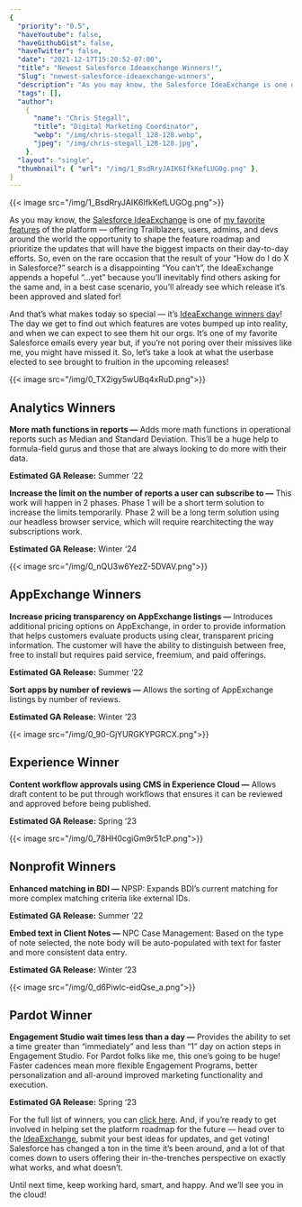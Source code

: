 ```yaml
---
{
  "priority": "0.5",
  "haveYoutube": false,
  "haveGithubGist": false,
  "haveTwitter": false,
  "date": "2021-12-17T15:20:52-07:00",
  "title": "Newest Salesforce Ideaexchange Winners!",
  "Slug": "newest-salesforce-ideaexchange-winners",
  "description": "As you may know, the Salesforce IdeaExchange is one of my favorite features of the platform — offering Trailblazers, users, admins, and…",
  "tags": [],
  "author":
    {
      "name": "Chris Stegall",
      "title": "Digital Marketing Coordinator",
      "webp": "/img/chris-stegall_128-128.webp",
      "jpeg": "/img/chris-stegall_128-128.jpg",
    },
  "layout": "single",
  "thumbnail": { "url": "/img/1_BsdRryJAIK6IfkKefLUGOg.png" },
}
---
```


{{< image src="/img/1_BsdRryJAIK6IfkKefLUGOg.png">}}

As you may know, the [Salesforce IdeaExchange](https://ideas.salesforce.com/s/search) is one of [my favorite features](/creme-de-la-crm/cast-your-vote-30562a3a1f60) of the platform — offering Trailblazers, users, admins, and devs around the world the opportunity to shape the feature roadmap and prioritize the updates that will have the biggest impacts on their day-to-day efforts. So, even on the rare occasion that the result of your “How do I do X in Salesforce?” search is a disappointing “You can’t”, the IdeaExchange appends a hopeful “…yet” because you’ll inevitably find others asking for the same and, in a best case scenario, you’ll already see which release it’s been approved and slated for!

And that’s what makes today so special — it’s [IdeaExchange winners day](https://ideas.salesforce.com/s/winners)! The day we get to find out which features are votes bumped up into reality, and when we can expect to see them hit our orgs. It’s one of my favorite Salesforce emails every year but, if you’re not poring over their missives like me, you might have missed it. So, let’s take a look at what the userbase elected to see brought to fruition in the upcoming releases!

{{< image src="/img/0_TX2igy5wUBq4xRuD.png">}}

## Analytics Winners

**More math functions in reports —** Adds more math functions in operational reports such as Median and Standard Deviation. This’ll be a huge help to formula-field gurus and those that are always looking to do more with their data.

**Estimated GA Release:** Summer ‘22

**Increase the limit on the number of reports a user can subscribe to —** This work will happen in 2 phases. Phase 1 will be a short term solution to increase the limits temporarily. Phase 2 will be a long term solution using our headless browser service, which will require rearchitecting the way subscriptions work.

**Estimated GA Release:** Winter ‘24

{{< image src="/img/0_nQU3w6YezZ-5DVAV.png">}}

## AppExchange Winners

**Increase pricing transparency on AppExchange listings —** Introduces additional pricing options on AppExchange, in order to provide information that helps customers evaluate products using clear, transparent pricing information. The customer will have the ability to distinguish between free, free to install but requires paid service, freemium, and paid offerings.

**Estimated GA Release:** Summer ‘22

**Sort apps by number of reviews —** Allows the sorting of AppExchange listings by number of reviews.

**Estimated GA Release:** Winter ‘23

{{< image src="/img/0_90-GjYURGKYPGRCX.png">}}

## Experience Winner

**Content workflow approvals using CMS in Experience Cloud —** Allows draft content to be put through workflows that ensures it can be reviewed and approved before being published.

**Estimated GA Release:** Spring ‘23

{{< image src="/img/0_78HH0cgiGm9r51cP.png">}}

## Nonprofit Winners

**Enhanced matching in BDI —** NPSP: Expands BDI’s current matching for more complex matching criteria like external IDs.

**Estimated GA Release:** Summer ‘22

**Embed text in Client Notes —** NPC Case Management: Based on the type of note selected, the note body will be auto-populated with text for faster and more consistent data entry.

**Estimated GA Release:** Winter ‘23

{{< image src="/img/0_d6Piwlc-eidQse_a.png">}}

## Pardot Winner

**Engagement Studio wait times less than a day —** Provides the ability to set a time greater than “immediately” and less than “1” day on action steps in Engagement Studio. For Pardot folks like me, this one’s going to be huge! Faster cadences mean more flexible Engagement Programs, better personalization and all-around improved marketing functionality and execution.

**Estimated GA Release:** Spring ‘23

For the full list of winners, you can [click here](https://ideas.salesforce.com/s/winners). And, if you’re ready to get involved in helping set the platform roadmap for the future — head over to the [IdeaExchange](https://ideas.salesforce.com/s/search#t=All&sort=relevancy), submit your best ideas for updates, and get voting! Salesforce has changed a ton in the time it’s been around, and a lot of that comes down to users offering their in-the-trenches perspective on exactly what works, and what doesn’t.

Until next time, keep working hard, smart, and happy. And we’ll see you in the cloud!
